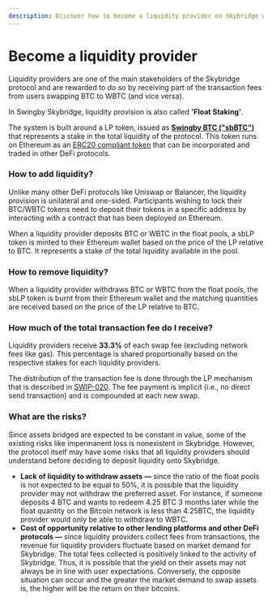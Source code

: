```yaml
---
description: Discover how to become a liquidity provider on Skybridge with Float Staking.
---
```


# Become a liquidity provider

Liquidity providers are one of the main stakeholders of the Skybridge protocol and are rewarded to do so by receiving part of the transaction fees from users swapping BTC to WBTC \(and vice versa\).

In Swingby Skybridge, liquidity provision is also called **'Float Staking'**. 

The system is built around a LP token, issued as [**Swingby BTC \("sbBTC"\)**](https://etherscan.io/token/0xefcf527fdd2084de2ac9ba34463be4a245b45efa) that represents a stake in the total liquidity of the protocol. This token runs on Ethereum as an [ERC20 compliant token](https://etherscan.io/token/0xefcf527fdd2084de2ac9ba34463be4a245b45efa) that can be incorporated and traded in other DeFi protocols.

### How to add liquidity?

Unlike many other DeFi protocols like Uniswap or Balancer, the liquidity provision is unilateral and one-sided. Participants wishing to lock their BTC/WBTC tokens need to deposit their tokens in a specific address by interacting with a contract that has been deployed on Ethereum.

When a liquidity provider deposits BTC or WBTC in the float pools, a sbLP token is minted to their Ethereum wallet based on the price of the LP relative to BTC. It represents a stake of the total liquidity available in the pool.

### How to remove liquidity?

When a liquidity provider withdraws BTC or WBTC from the float pools, the sbLP token is burnt from their Ethereum wallet and the matching quantities are received based on the price of the LP relative to BTC.

### How much of the total transaction fee do I receive?

Liquidity providers receive **33.3%** of each swap fee \(excluding network fees like gas\). This percentage is shared proportionally based on the respective stakes for each liquidity providers. 

The distribution of the transaction fee is done through the LP mechanism that is described in [SWIP-020](https://github.com/SwingbyProtocol/swips/blob/cleanup/swips/SWIP-020.md). The fee payment is implicit \(i.e., no direct send transaction\) and is compounded at each new swap. 

### What are the risks?

Since assets bridged are expected to be constant in value, some of the existing risks like impermanent loss is nonexistent in Skybridge. However, the protocol itself may have some risks that all liquidity providers should understand before deciding to deposit liquidity onto Skybridge.

* **Lack of liquidity to withdraw assets —** since the ratio of the float pools is not expected to be equal to 50%, it is possible that the liquidity provider may not withdraw the preferred asset. For instance, if someone deposits 4 BTC and wants to redeem 4.25 BTC 3 months later while the float quantity on the Bitcoin network is less than 4.25BTC, the liquidity provider would only be able to withdraw to WBTC.
* **Cost of opportunity relative to other lending platforms and other DeFi protocols —** since liquidity providers collect fees from transactions, the revenue for liquidity providers fluctuate based on market demand for Skybridge. The total fees collected is positively linked to the activity of Skybridge. Thus, it is possible that the yield on their assets may not always be in line with user expectations. Conversely, the opposite situation can occur and the greater the market demand to swap assets is, the higher will be the return on their bitcoins.

